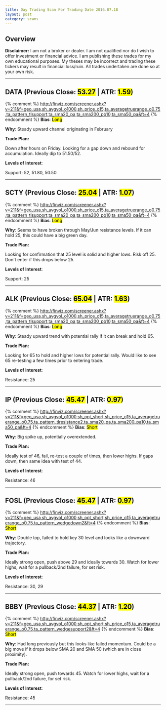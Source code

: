 ```yaml
---
title: Day Trading Scan For Trading Date 2016.07.18
layout: post
category: scans
---
```


Overview
--- 

**Disclaimer:** I am not a broker or dealer. I am not qualified nor do I wish to offer investment or financial advice. I am publishing these trades for my own educational purposes. My theses may be incorrect and trading these tickers may result in financial loss/ruin. All trades undertaken are done so at your own risk.

***

DATA (Previous Close: <mark>53.27</mark> | ATR: <mark>1.59</mark>)
---
{% comment %}
http://finviz.com/screener.ashx?v=211&f=geo_usa,sh_avgvol_o1000,sh_price_o15,ta_averagetruerange_o0.75,ta_pattern_tlsupport,ta_sma20_pa,ta_sma200_pb10,ta_sma50_pa&ft=4
{% endcomment %}
**Bias**: <mark class="long">Long</mark>

**Why**: Steady upward channel originating in February

**Trade Plan:** 

Down after hours on Friday. Looking for a gap down and rebound for accumulation. Ideally dip to 51.50/52.

**Levels of Interest**:

Support: 52, 51.80, 50.50

***

SCTY (Previous Close: <mark>25.04</mark> | ATR: <mark>1.07</mark>)
---
{% comment %}
http://finviz.com/screener.ashx?v=211&f=geo_usa,sh_avgvol_o1000,sh_price_o15,ta_averagetruerange_o0.75,ta_pattern_tlsupport,ta_sma20_pa,ta_sma200_pb10,ta_sma50_pa&ft=4
{% endcomment %}
**Bias**: <mark class="long">Long</mark>

**Why**: Seems to have broken through May/Jun resistance levels. If it can hold 25, this could have a big green day. 

**Trade Plan:** 

Looking for confirmation that 25 level is solid and higher lows. Risk off 25. Don't enter if this drops below 25.

**Levels of Interest**:

Support: 25

***

ALK (Previous Close: <mark>65.04</mark> | ATR: <mark>1.63</mark>)
---
{% comment %}
http://finviz.com/screener.ashx?v=211&f=geo_usa,sh_avgvol_o1000,sh_price_o15,ta_averagetruerange_o0.75,ta_pattern_tlsupport,ta_sma20_pa,ta_sma200_pb10,ta_sma50_pa&ft=4
{% endcomment %}
**Bias**: <mark class="long">Long</mark>

**Why**: Steady upward trend with potential rally if it can break and hold 65. 

**Trade Plan:** 

Looking for 65 to hold and higher lows for potential rally. Would like to see 65 re-testing a few times prior to entering trade.

**Levels of Interest**:

Resistance: 25

***

IP (Previous Close: <mark>45.47</mark> | ATR: <mark>0.97</mark>)
---
{% comment %}
http://finviz.com/screener.ashx?v=211&f=geo_usa,sh_avgvol_o1000,sh_opt_short,sh_price_o15,ta_averagetruerange_o0.75,ta_pattern_tlresistance2,ta_sma20_pa,ta_sma200_pa10,ta_sma50_pa&ft=4
{% endcomment %}
**Bias**: <mark class="short">Short</mark>

**Why**: Big spike up, potentially overextended.

**Trade Plan:** 

Ideally test of 46, fail, re-test a couple of times, then lower highs. If gaps down, then same idea with test of 44.

**Levels of Interest**:

Resistance: 46

***

FOSL (Previous Close: <mark>45.47</mark> | ATR: <mark>0.97</mark>)
---
{% comment %}
http://finviz.com/screener.ashx?v=211&f=geo_usa,sh_avgvol_o1000,sh_opt_short,sh_price_o15,ta_averagetruerange_o0.75,ta_pattern_wedgedown2&ft=4
{% endcomment %}
**Bias**: <mark class="short">Short</mark>

**Why**: Double top, failed to hold key 30 level and looks like a downward trajectory.

**Trade Plan:** 

Ideally strong open, push above 29 and ideally towards 30. Watch for lower highs, wait for a pullback/2nd failure, for set risk.

**Levels of Interest**:

Resistance: 30, 29

***

BBBY (Previous Close: <mark>44.37</mark> | ATR: <mark>1.20</mark>)
---
{% comment %}
http://finviz.com/screener.ashx?v=211&f=geo_usa,sh_avgvol_o1000,sh_opt_short,sh_price_o15,ta_averagetruerange_o0.75,ta_pattern_wedgesupport2&ft=4
{% endcomment %}
**Bias**: <mark class="short">Short</mark>

**Why**: Had long previously but this looks like failed momentum. Could be a big move if it drops below SMA 20 and SMA 50 (which are in close proximity).

**Trade Plan:** 

Ideally strong open, push towards 45. Watch for lower highs, wait for a pullback/2nd failure, for set risk.

**Levels of Interest**:

Resistance: 45

***

